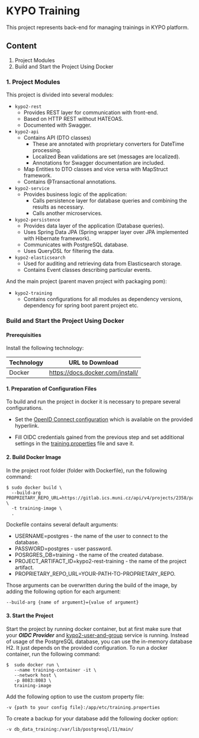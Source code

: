 # KYPO Training
This project represents back-end for managing trainings in KYPO platform.

## Content

1.  Project Modules
2.  Build and Start the Project Using Docker

### 1. Project Modules
This project is divided into several modules:
* `kypo2-rest`
  * Provides REST layer for communication with front-end.
  * Based on HTTP REST without HATEOAS.
  * Documented with Swagger.
* `kypo2-api`
  * Contains API (DTO classes)
    * These are annotated with proprietary converters for DateTime processing.
    * Localized Bean validations are set (messages are localized).
    * Annotations for Swagger documentation are included.
  * Map Entities to DTO classes and vice versa with MapStruct framework.
  * Contains @Transactional annotations.
* `kypo2-service`
    * Provides business logic of the application:
      * Calls persistence layer for database queries and combining the results as necessary.
      * Calls another microservices.
* `kypo2-persistence`
  * Provides data layer of the application (Database queries).
  * Uses Spring Data JPA (Spring wrapper layer over JPA implemented with Hibernate framework).
  * Communicates with PostgreSQL database.
  * Uses QueryDSL for filtering the data.
* `kypo2-elasticsearch`
  * Used for auditing and retrieving data from Elasticsearch storage.
  * Contains Event classes describing particular events.

And the main project (parent maven project with packaging pom):
* `kypo2-training`
  * Contains configurations for all modules as dependency versions, dependency for spring boot parent project etc.
  


### Build and Start the Project Using Docker

#### Prerequisities
Install the following technology:

Technology       | URL to Download
---------------- | ------------
Docker           | https://docs.docker.com/install/

#### 1. Preparation of Configuration Files
To build and run the project in docker it is necessary to prepare several configurations.

* Set the [OpenID Connect configuration](https://docs.crp.kypo.muni.cz/installation-guide/setting-up-oidc-provider/) which is available on the provided hyperlink.

* Fill OIDC credentials gained from the previous step and set additional settings in the [training.properties](https://gitlab.ics.muni.cz/muni-kypo-crp/backend-java/kypo2-training/-/blob/master/etc/training.properties) file and save it.

#### 2. Build Docker Image
In the project root folder (folder with Dockerfile), run the following command:
```shell
$ sudo docker build \
  --build-arg PROPRIETARY_REPO_URL=https://gitlab.ics.muni.cz/api/v4/projects/2358/packages/maven \
  -t training-image \
  .
```


Dockefile contains several default arguments:
* USERNAME=postgres - the name of the user to connect to the database. 
* PASSWORD=postgres - user password.
* POSRGRES_DB=training - the name of the created database.
* PROJECT_ARTIFACT_ID=kypo2-rest-training - the name of the project artifact.
* PROPRIETARY_REPO_URL=YOUR-PATH-TO-PROPRIETARY_REPO.

Those arguments can be overwritten during the build of the image, by adding the following option for each argument: 
```bash
--build-arg {name of argument}={value of argument} 
``` 

#### 3. Start the Project
Start the project by running docker container, but at first make sure that your ***OIDC Provider*** and [kypo2-user-and-group](https://gitlab.ics.muni.cz/muni-kypo-crp/backend-java/kypo2-user-and-group) service is running. Instead of usage of the PostgreSQL database, you can use the in-memory database H2. It just depends on the provided configuration. To run a docker container, run the following command: 
```shell
$  sudo docker run \
   --name training-container -it \
   --network host \
   -p 8083:8083 \
   training-image
```

Add the following option to use the custom property file:
```shell
-v {path to your config file}:/app/etc/training.properties
```

To create a backup for your database add the following docker option:
```shell
-v db_data_training:/var/lib/postgresql/11/main/
```